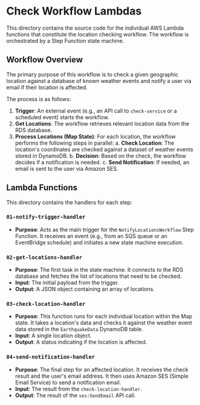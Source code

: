 # Check Workflow Lambdas

This directory contains the source code for the individual AWS Lambda functions that constitute the location checking workflow. The workflow is orchestrated by a Step Function state machine.

## Workflow Overview

The primary purpose of this workflow is to check a given geographic location against a database of known weather events and notify a user via email if their location is affected.

The process is as follows:

1.  **Trigger**: An external event (e.g., an API call to `check-service` or a scheduled event) starts the workflow.
2.  **Get Locations**: The workflow retrieves relevant location data from the RDS database.
3.  **Process Locations (Map State)**: For each location, the workflow performs the following steps in parallel:
    a. **Check Location**: The location's coordinates are checked against a dataset of weather events stored in DynamoDB.
    b. **Decision**: Based on the check, the workflow decides if a notification is needed.
    c. **Send Notification**: If needed, an email is sent to the user via Amazon SES.

## Lambda Functions

This directory contains the handlers for each step:

### `01-notify-trigger-handler`

- **Purpose**: Acts as the main trigger for the `NotifyLocationsWorkflow` Step Function. It receives an event (e.g., from an SQS queue or an EventBridge schedule) and initiates a new state machine execution.

### `02-get-locations-handler`

- **Purpose**: The first task in the state machine. It connects to the RDS database and fetches the list of locations that need to be checked.
- **Input**: The initial payload from the trigger.
- **Output**: A JSON object containing an array of locations.

### `03-check-location-handler`

- **Purpose**: This function runs for each individual location within the Map state. It takes a location's data and checks it against the weather event data stored in the `EarthquakeData` DynamoDB table.
- **Input**: A single location object.
- **Output**: A status indicating if the location is affected.

### `04-send-notification-handler`

- **Purpose**: The final step for an affected location. It receives the check result and the user's email address. It then uses Amazon SES (Simple Email Service) to send a notification email.
- **Input**: The result from the `check-location-handler`.
- **Output**: The result of the `ses:SendEmail` API call.
